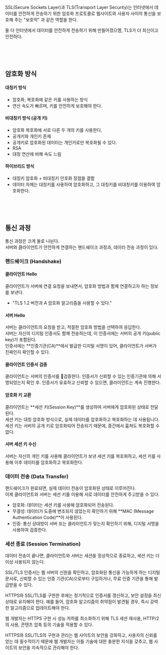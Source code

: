 SSL(Secure Sockets Layer)과 TLS(Transport Layer Security)는 인터넷에서 데이터를 안전하게 전송하기 위한 암호화 프로토콜로 
웹사이트와 사용자 사이의 통신을 보호해 주는 "보호막" 과 같은 역할을 한다.  


둘 다 인터넷에서 데이터를 안전하게 전송하기 위해 만들어졌으몀, TLS가 더 최신이고 안전하다.  

<br><br><br>


## 암호화 방식
#### 대칭키 방식
- 암호화, 복호화에 같은 키를 사용하는 방식
- 연산 속도가 빠르며, 키를 안전하게 보호해야 한다.
#### 비대칭키 방식 (공개 키)
- 암호화 복호화에 서로 다른 두 개의 키를 사용한다.
- 공개키와 개인키 존재
- 공개키로 암호화된 데이터는 개인키로만 복호화될 수 있다.
- RSA
- 대칭 연산에 비해 속도 느림
#### 하이브리드 방식
- 대칭키 암호화 + 비대칭키 안호화 장점들 결합
- 데이터 자체는 대칭키를 사용하여 암호화하고, 그 대칭키를 비대칭키를 이용하여 암호화한다.



<br><br><br>


## 통신 과정

통신 과정은 크게 둘로 나뉜다.  
서버와 클라이언트가 안전하게 연결하는 핸드쉐이크 과정과, 데이터 전송 과정이 있다.  

### 핸드쉐이크 (Handshake)
#### 클라이언트 Hello
클라이언트가 서버에 연결 요청을 보내면서, 암호화 방법과 함께 연결하고자 하는 정보를 보낸다.   
- "TLS 1.2 버전과 A 암호화 알고리즘을 사용할 수 있다."  

#### 서버 Hello
서버는 클라이언트의 요청을 받고, 적절한 암호화 방법을 선택하여 응답한다.  
서버는 자신의 디지털 인증서도 함께 전송하는데, 이 인증서에는 서버의 공개 키(public key)가 포함된다.  
인증서에는 **인증기관(CA)**에서 발급한 디지털 서명이 있어, 클라이언트가 서버가 진짜인지 확인할 수 있다.

#### 클라이언트 인증서 검증
클라이언트는 서버의 인증서를 검증한다. 인증서가 신뢰할 수 있는 인증기관에 의해 서명되었는지 확인 후.
인증서가 유효하고 신뢰할 수 있으면, 클라이언트는 계속 진행한다.

#### 암호화 키 교환
클라이언트는 **세션 키(Session Key)**를 생성하여 서버에게 암호화된 상태로 전달된다.   
세션 키는 대칭 암호화 방식으로, 실제 데이터를 암호화하고 복호화하는 데 사용됩니다.  
세션 키는 서버의 공개 키로 암호화되어 전송되기 때문에, 중간에서 훔쳐도 복호화할 수 없다.

#### 서버 세션 키 수신
서버는 자신의 개인 키를 사용해 클라이언트가 보낸 세션 키를 복호화하고, 세션 키를 사용해 이후 데이터를 암호화하고 복호화한다.



### 데이터 전송 (Data Transfer)
핸드쉐이크가 완료되면, 실제 데이터 전송이 암호화된 상태로 이루어진다.  
이제 클라이언트와 서버는 세션 키를 이용해 서로 데이터를 안전하게 주고받을 수 있다.  
   
- 암호화: 데이터는 세션 키를 사용해 암호화되어 전송된다.
- 무결성: 데이터가 도중에 변조되지 않았는지 확인하기 위해 **MAC (Message Authentication Code)**이 사용된다.
- 인증: 통신 상대방이 서버 또는 클라이언트가 맞는지 확인하기 위해, 디지털 서명을 사용하여 검증한다.


### 세션 종료 (Session Termination)
데이터 전송이 끝나면, 클라이언트와 서버는 세션을 정상적으로 종료하고, 세션 키는 더 이상 사용되지 않는다.




SSL/TLS 인증서는 웹 서버의 신원을 확인하고, 암호화된 통신을 가능하게 하는 디지털 문서로, 신뢰할 수 있는 인증 기관(CA)으로부터 구입하거나, 무료 인증 기관을 통해 발급받을 수 있다.

HTTPS와 SSL/TLS를 구현한 후에는 정기적으로 인증서를 갱신하고, 보안 설정을 최신 상태로 유지해야 한다. 예를 들어, 암호화 알고리즘의 취약점이 발견될 경우, 즉시 강력한 알고리즘으로 업데이트해야 한다.

  
    
웹 개발자는 HTTPS 구현 시 성능 저하를 최소화하기 위해 TLS 세션 재사용, HTTP/2의 사용, 콘텐츠 압축 등의 기술을 적용할 수 있다.

HTTPS와 SSL/TLS의 구현과 관리는 웹 사이트의 보안을 강화하고, 사용자의 신뢰를 얻는 데 필수적이기 때문에 웹 개발자는 이들 기술에 대한 충분한 지식을 갖추고, 웹 사이트의 보안을 지속적으로 관리해야 한다.
